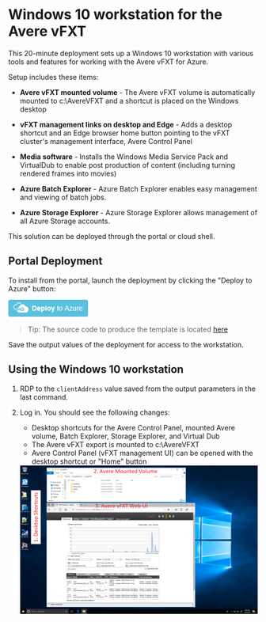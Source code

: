 # Windows 10 workstation for the Avere vFXT 

This 20-minute deployment sets up a Windows 10 workstation with various tools and features for working with the Avere vFXT for Azure.

Setup includes these items: 

* **Avere vFXT mounted volume** - The Avere vFXT volume is automatically mounted to c:\AvereVFXT and a shortcut is placed on the Windows desktop

* **vFXT management links on desktop and Edge** - Adds a desktop shortcut and an Edge browser home button pointing to the vFXT cluster's management interface, Avere Control Panel

* **Media software** - Installs the Windows Media Service Pack and VirtualDub to enable post production of content (including turning rendered frames into movies)

* **Azure Batch Explorer** - Azure Batch Explorer enables easy management and viewing of batch jobs.

* **Azure Storage Explorer** - Azure Storage Explorer allows management of all Azure Storage accounts.

This solution can be deployed through the portal or cloud shell.

## Portal Deployment

To install from the portal, launch the deployment by clicking the "Deploy to Azure" button:

<a href="https://portal.azure.com/#create/Microsoft.Template/uri/https%3A%2F%2Fraw.githubusercontent.com%2FAzure%2FAvere%2Fmaster%2Fsrc%2Fwin10vfxtmounted%2Fwin10-azuredeploy.json" target="_blank">
<img src="https://raw.githubusercontent.com/Azure/azure-quickstart-templates/master/1-CONTRIBUTION-GUIDE/images/deploytoazure.png"/>
</a>


> Tip: The source code to produce the template is located [here](../src/win10vfxtmounted)

Save the output values of the deployment for access to the workstation.

## Using the Windows 10 workstation

1. RDP to the ``clientAddress`` value saved from the output parameters in the last command.

2. Log in. You should see the following changes:
   * Desktop shortcuts for the Avere Control Panel, mounted Avere volume, Batch Explorer, Storage Explorer, and Virtual Dub
   * The Avere vFXT export is mounted to c:\AvereVFXT
   * Avere Control Panel (vFXT management UI) can be opened with the desktop shortcut or "Home" button

   <img src="images/win10.png" width="600">

